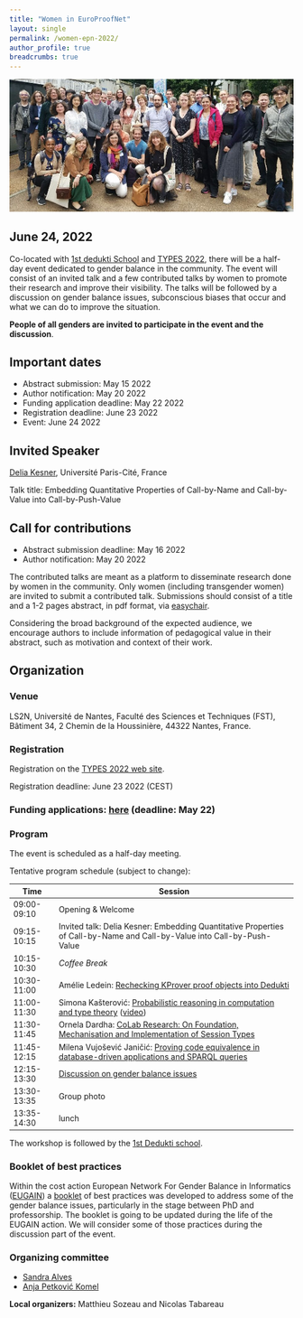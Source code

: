 ```yaml
---
title: "Women in EuroProofNet"
layout: single
permalink: /women-epn-2022/
author_profile: true
breadcrumbs: true
---
```


<img src="/_pages/WG1/Jun2022/group_with_anja.jpg"/>

## June 24, 2022

Co-located with [1st dedukti School](../dedukti-school-2022) and [TYPES 2022](https://types22.inria.fr/), there will be a half-day event dedicated to gender balance in the community.
The event will consist of an invited talk and a few contributed talks by women to promote their research and improve their visibility. The talks will be followed by a discussion on gender balance issues, subconscious biases that occur and what we can do to improve the situation.

**People of all genders are invited to participate in the event and the discussion**.

## Important dates

* Abstract submission: May 15 2022
* Author notification: May 20 2022
* Funding application deadline: May 22 2022
* Registration deadline: June 23 2022
* Event: June 24 2022

## Invited Speaker

[Delia Kesner](https://www.irif.fr/~kesner/), Université Paris-Cité, France

Talk title: Embedding Quantitative Properties of Call-by-Name and Call-by-Value into Call-by-Push-Value

## Call for contributions

* Abstract submission deadline: May 16 2022
* Author notification: May 20 2022

The contributed talks are meant as a platform to disseminate research done by women in the community. Only women (including transgender women) are invited to submit a contributed talk.
Submissions should consist of a title and a 1-2 pages abstract, in pdf format, via [easychair](https://easychair.org/conferences/?conf=wepn2022).

Considering the broad background of the expected audience, we encourage authors to include information of pedagogical value in their abstract, such as motivation and context of their work.

## Organization

### Venue

LS2N, Université de Nantes, Faculté des Sciences et Techniques (FST), Bâtiment 34, 2 Chemin de la Houssinière, 44322 Nantes, France.


### Registration

Registration on the [TYPES 2022 web site](https://types22.inria.fr/).

Registration deadline: June 23 2022 (CEST)

<!--Please contact xxx if you have any problem during the registration process.-->


### Funding applications: [here](../funding-June-2022) (deadline: May 22)


### Program

The event is scheduled as a half-day meeting.

Tentative program schedule (subject to change):


| Time      | Session |
| ----------- | ----------- |
| 09:00-09:10      | Opening & Welcome     |
| 09:15-10:15   | Invited talk: Delia Kesner: Embedding Quantitative Properties of Call-by-Name and Call-by-Value into Call-by-Push-Value |
| 10:15-10:30 | _Coffee Break_ |
| 10:30-11:00 | Amélie Ledein: [Rechecking KProver proof objects into Dedukti](2022/abstracts/WEPN_2022_Ledein.pdf) |
| 11:00-11:30 | Simona Kašterović: [Probabilistic reasoning in computation and type theory](2022/abstracts/WEPN_2022_Kaserovic.pdf) ([video](https://youtu.be/AEwfVMqZPMc?list=PL2IiUBbPiuoZGDsTz3TdGwGKzfTPndRX-)) |
| 11:30-11:45 | Ornela Dardha: [CoLab Research: On Foundation, Mechanisation and Implementation of Session Types](2022/abstracts/WEPN_2022_Dardha.pdf) |
| 11:45-12:15 | Milena Vujošević Janičić: [Proving code equivalence in database-driven applications and SPARQL queries](2022/abstracts/WEPN_2022_VujosevicJancic.pdf) |
| 12:15-13:30 | [Discussion on gender balance issues](2022/slides/WEPN2022-discussion.pdf) |
| 13:30-13:35 | Group photo |
| 13:35-14:30 | lunch |

The workshop is followed by the [1st Dedukti school](../dedukti-school-2022).

### Booklet of best practices

Within the cost action European Network For Gender Balance in Informatics ([EUGAIN](https://eugain.eu/)) a [booklet](https://eugain.eu/wp-content/uploads/2022/05/EUGAIN_booklet_2022-05.pdf) of best practices was developed to address some of the gender balance issues, particularly in the stage between PhD and professorship. The booklet is going to be updated during the life of the EUGAIN action.
We will consider some of those practices during the discussion part of the event.

### Organizing committee

* [Sandra Alves](https://www.dcc.fc.up.pt/~sandra/Home/Home.html)
* [Anja Petković Komel](https://anjapetkovic.com/)

**Local organizers:** Matthieu Sozeau and Nicolas Tabareau
